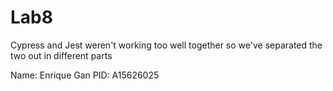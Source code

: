 # Lab8

Cypress and Jest weren't working too well together
so we've separated the two out in different parts

Name: Enrique Gan
PID: A15626025